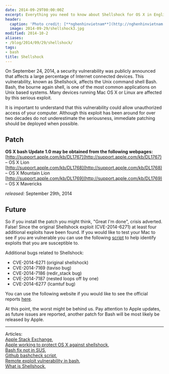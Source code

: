 ```yaml
---
date: 2014-09-29T00:00:00Z
excerpt: Everything you need to know about Shellshock for OS X in English.
header:
  caption: 'Photo credit: [**nghenhinvietnam**](http://nghenhinvietnam.vn/tin-tuc/shellshock-bash-loi-bao-mat-gay-tac-hai-lon-hon-heartbleed-988.html)'
  image: 2014-09-29/shellshock3.jpg
modified: 2014-10-2
aliases:
- /blog/2014/09/29/shellshock/
tags:
- bash
title: Shellshock
---
```


On September 24, 2014, a security vulnerability was publicly announced that affects a large percentage of Internet connected devices. This vulnerability, known as Shellshock, affects the Unix command shell Bash. Bash, the bourne again shell, is one of the most common applications on Unix based systems. Many devices running Mac OS X or Linux are affected by this serious exploit.

It is important to understand that this vulnerability could allow unauthorized access of your computer. Although this exploit has been around for over two decades do not underestimate the seriousness, immediate patching should be deployed when possible.

## Patch

__OS X bash Update 1.0 may be obtained from the following webpages:__  
[http://support.apple.com/kb/DL1767](http://support.apple.com/kb/DL1767) – OS X Lion  
[http://support.apple.com/kb/DL1768](http://support.apple.com/kb/DL1768) – OS X Mountain Lion  
[http://support.apple.com/kb/DL1769](http://support.apple.com/kb/DL1769) – OS X Mavericks  

_released:_ September 29th, 2014

## Future
So if you install the patch you might think, "Great I'm done", crisis adverted. False! Since the original Shellshock exploit (CVE-2014-6271) at least four additional exploits have been found. If you would like to test your Mac to see if you are vulnerable you can use the following [script](https://github.com/hannob/bashcheck) to help identify exploits that you are susceptible to.

Additional bugs related to Shellshock:

* CVE-2014-6271 (original shellshock)
* CVE-2014-7169 (taviso bug)
* CVE-2014-7186 (redir_stack bug)
* CVE-2014-7187 (nested loops off by one)
* CVE-2014-6277 (lcamtuf bug)

You can use the following website if you would like to see the official reports [here](https://cve.mitre.org).

At this point, the worst might be behind us. Pay attention to Apple updates, as future issues are reported, another patch for Bash will be most likely be released by Apple.

---

Articles:  
[Apple Stack Exchange](http://apple.stackexchange.com/questions/146849/how-do-i-recompile-bash-to-avoid-shellshock-the-remote-exploit-cve-2014-6271-an/146851#146851),  
[Apple working to protect OS X against shellshock](http://www.imore.com/apple-working-quickly-protect-os-x-against-shellshock-exploit),  
[Bash fix not in SUS](https://twitter.com/harryfike/status/516767315636285440),  
[Github bashcheck script](https://github.com/hannob/bashcheck),  
[Remote exploit vulnerability in bash](https://groups.google.com/forum/?fromgroups#!topic/macenterprise/o26UYKc2JvM),  
[What is Shellshock](http://www.pcworld.com/article/2688672/two-scenarios-that-would-make-os-x-vulnerable-to-the-shellshock-bug.html),  
